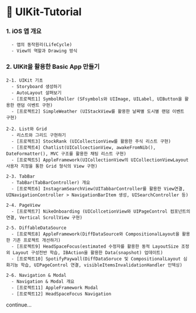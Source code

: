 # 🔵 UIKit-Tutorial

### 1. iOS 앱 개요
      - 앱의 동작원리(LifeCycle)
      - View의 역할과 Drawing 방식


###  2. UIKit을 활용한 Basic App 만들기
    2-1. UIKit 기초
      - Storyboard 생성하기
      - AutoLayout 살펴보기
      - [프로젝트1] SymbolRoller (SFsymbols와 UIImage, UILabel, UIButton을 활용한 랜덤 이벤트 구현)
      - [프로젝트2] SimpleWeather (UIStackView를 활용한 날짜별 도시별 랜덤 이벤트 구현)
      
    2-2. List와 Grid
      - 리스트와 그리드 구현하기
      - [프로젝트3] StockRank (UICollectionView를 활용한 주식 리스트 구현)
      - [프로젝트4] Chatlist(UICollcectionView, awakeFromNib(), DateFormatter(), MVC 구조를 활용한 채팅 리스트 구현)
      - [프로젝트5] AppleFramework(UICollectionView의 UICollectionViewLayout 사용자 지정을 통한 Grid 형식의 View 구현)
      
    2-3. TabBar
      - TabBar(TabBarController) 개요
      - [프로젝트6] InstagramSearchView(UITabbarController를 활용한 View연결, UINavigationController > NavigationBarItem 생성, UISearchController 등)
          
    2-4. PageView
      - [프로젝트7] NikeOnboarding (UICollcetionView와 UIPageControl 컴포넌트의 연결, Vertical ScrollView 구현)
             
    2-5. DiffableDataSource
      - [프로젝트8] AppleFramework(DiffDataSource와 CompositionalLayout을 활용한 기존 프로젝트 개선하기)
      - [프로젝트9] HeadSpaceFocus(estimated 수정자를 활용한 동적 LayoutSize 조정 외 Layout 구성전반 학습, IBAction을 활용한 Data(snapshot) 업데이트)
      - [프로젝트10] SpotifyPaywall(DiffDataSoruce 및 CompositionalLayout 심화기능 학습, UIPageControl 연결, visibleItemsInvalidationHandler 인덱싱)
     
    2-6. Navigation & Modal
      - Navigation & Modal 개요
      - [프로젝트11] AppleFramework Modal
      - [프로젝트12] HeadSpaceFocus Navigation
      

continue...
